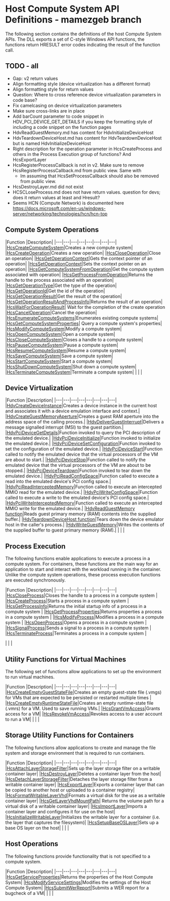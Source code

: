 # Host Compute System API Definitions - mamezgeb branch

The following section contains the definitions of the host Compute System APIs. The DLL exports a set of C-style Windows API functions, the functions return HRESULT error codes indicating the result of the function call.

## TODO - all

- Gap: v2 return values
- Align formatting style (device virtualization has a different format)
- Align formatting style for return values
- Question: Where to cross reference device virtualization parameters in code base?
- Fix camelcasing on device virtualization parameters
- Make sure cross-links are in place
- Add barCount parameter to code snippet in HDV_PCI_DEVICE_GET_DETAILS if you keep the formatting style of including a code snippet on the function pages
- HdvReadGuestMemory.md has content for HdvInitializeDeviceHost
- HdvTeardownDeviceHost.md has content for HdvTeardownDeviceHost but is named HdvInitializeDeviceHost
- Right description for the operation parameter in HcsCreateProcess and others in the Process Execution group of functions? And HcsExportLayer
- HcsRegisterProcessCallback is not in v2. Make sure to remove HcsRegisterProcessCallback.md from public view. Same with
    - Im assuming that HcsSetProcessCallback should also be removed from public view.
- HcsDestroyLayer.md did not exist
- HCSCLoseProcess.md does not have return values. question for devs; does it return values at least and Hresult?
- Seems HCN (Compute Network) is documented here https://docs.microsoft.com/en-us/windows-server/networking/technologies/hcn/hcn-top

## Compute System Operations

|Function   |Description|
|---|---|---|---|---|---|---|---|
|[HcsCreateComputeSystem](./HcsCreateComputeSystem.md)|Creates a new compute system|
|[HcsCreateOperation](./HcsCreateOperation.md)|Creates a new operation|
|[HcsCloseOperation](./HcsCloseOperation.md)|Close an operation|
|[HcsGetOperationContext](./HcsGetOperationContext.md)|Gets the context pointer of an operation|
|[HcsSetOperationContext](./HcsSetOperationContext.md)|Sets the context pointer on an operation|
|[HcsGetComputeSystemFromOperation](.HcsGetComputeSystemFromOperation.md)|Get the compute system associated with operation|
|[HcsGetProcessFromOperation](.HcsGetProcessFromOperation.md)|Returns the handle to the process associated with an operation|
|[HcsGetOperationType](.HcsGetOperationType.md)|Get the type of the operation|
|[HcsGetOperationId](.HcsGetOperationId.md)|Get the id of the operation|
|[HcsGetOperationResult](.HcsGetOperationResult.md)|Get the result of the operation|
|[HcsGetOperationResultAndProcessInfo](.HcsGetOperationResultAndProcessInfo.md)|Returns the result of an operation|
|[HcsWaitForOperationResult](./HcsWaitForOperationResult.md)| Wait for the completion of the create operation
|[HcsCancelOperation](./HcsCancelOperation.md)|Cancel the operation|
|[HcsEnumerateComputeSystems](./HcsEnumerateComputeSystems.md)|Enumerates existing compute systems|
|[HcsGetComputeSystemProperties](./HcsGetComputeSystemProperties.md)| Query a compute system's properties|
|[HcsModifyComputeSystem](./HcsModifyComputeSystem.md)|Modify a compute system|
|[HcsOpenComputeSystem](./HcsOpenComputeSystem.md)|Open a compute system|
|[HcsCloseComputeSystem](./HcsCloseComputeSystem.md)|Closes a handle to a compute system|
|[HcsPauseComputeSystem](./HcsPauseComputeSystem.md)|Pause a compute system|
|[HcsResumeComputeSystem](./HcsResumeComputeSystem.md)|Resume a compute system|
|[HcsSaveComputeSystem](./HcsSaveComputeSystem.md)|Save a compute system|
|[HcsStartComputeSystem](./HcsStartComputeSystem.md)|Start a compute system|
|[HcsShutDownComputeSystem](./HcsShutDownComputeSystem.md)|Shut down a compute system|
|[HcsTerminateComputeSystem](./HcsTerminateComputeSystem.md)|Terminate a compute system|
|   |   |

## Device Virtualization

|Function   |Description|
|---|---|---|---|---|---|---|---|
|[HdvCreateDeviceInstance](./hdv/HdvCreateDeviceInstance.md)|Creates a device instance in the current host and associates it with a device emulation interface and context.|
|[HdvCreateGuestMemoryAperture](./hdv/HdvCreateGuestMemoryAperture.md)|Creates a guest RAM aperture into the address space of the calling process.|
|[HdvDeliverGuestInterrupt](./hdv/HdvDeliverGuestInterrupt.md)|Delivers a message signalled interrupt (MSI) to the guest partition.|
|[HdvPciDeviceGetDetails](./hdv/HdvPciDeviceGetDetails.md)|Function invoked to query the PCI description of the emulated device.|
|[HdvPciDeviceInitialize](./hdv/HdvPciDeviceInitialize.md)|Function invoked to initialize the emulated device.|
|[HdvPciDeviceSetConfiguration](./hdv/HdvPciDeviceSetConfiguration.md)|Function invoked to set the configuration of the emulated device.|
|[HdvPciDeviceStart](./hdv/HdvPciDeviceStart.md)|Function called to notify the emulated device that the virtual processors of the VM are about to start.|
|[HdvPciDeviceStop](./hdv/HdvPciDeviceStop.md)|Function called to notify the emulated device that the virtual processors of the VM are about to be stopped.|
|[HdvPciDeviceTeardown](./hdv/HdvPciDeviceTeardown.md)|Function invoked to tear down the emulated device.|
|[HdvPciReadConfigSpace](./hdv/HdvPciReadConfigSpace.md)|Function called to execute a read into the emulated device's PCI config space.|
|[HdvPciReadInterceptedMemory](./hdv/HdvPciReadInterceptedMemory.md)|Function called to execute an intercepted MMIO read for the emulated device.|
|[HdvPciWriteConfigSpace](./hdv/HdvPciWriteConfigSpace.md)|Function called to execute a write to the emulated device's PCI config space.|
|[HdvPciWriteInterceptedMemory](./hdv/HdvPciWriteInterceptedMemory.md)|Function called to execute an intercepted MMIO write for the emulated device.|
|[HdvReadGuestMemory function](./hdv/HdvReadGuestMemory.md)|Reads guest primary memory (RAM) contents into the supplied buffer.|
|[HdvTeardownDeviceHost function](./hdv/HdvTeardownDeviceHost.md)|Tears down the device emulator host in the caller's process.|
|[HdvWriteGuestMemory](./hdv/HdvWriteGuestMemory.md)|Writes the contents of the supplied buffer to guest primary memory (RAM).|
|   |   |

## Process Execution

The following functions enable applications to execute a process in a compute system. For containers, these functions are the main way for an application to start and interact with the workload running in the container. Unlike the compute system operations, these process execution functions are executed synchronously.

|Function   |Description|
|---|---|---|---|---|---|---|---|
|[HcsCloseProcess](./HcsCloseProcess.md)|Closes the handle to a  process in a compute system |
|[HcsCreateProcess](./HcsCreateProcess.md)|Starts a process in a compute system |
|[HcsGetProcessInfo](./HcsGetProcessInfo.md)|Returns the initial startup info of a process in a compute system |
|[HcsGetProcessProperties](./HcsGetProcessProperties.md)|Returns properties a process in a compute system |
|[HcsModifyProcess](./HcsModifyProcess.md)|Modifies a process in a compute system |
|[HcsOpenProcess](./HcsOpenProcess.md)|Opens a process in a compute system |
|[HcsSignalProcess](./HcsSignalProcess.md)|Sends a signal to a process in a compute system |
|[HcsTerminateProcess](./HcsTerminateProcess.md)|Terminates a process in a compute system |

|   |   |

## Utility Functions for Virtual Machines

The following set of functions allow applications to set up the environment to run virtual machines.

|Function   |Description|
|---|---|---|---|---|---|---|---|
|[HcsCreateEmptyGuestStateFile](./HcsCreateEmptyGuestStateFile.md)|Creates an empty guest-state file (.vmgs) for VMs that are expected to be persisted or restarted multiple times |
|[HcsCreateEmptyRuntimeStateFile](./HcsCreateEmptyRuntimeStateFile.md)|Creates an empty runtime-state file (.vmrs) for a VM. Used to save running VMs.|
|[HcsGrantVmAccess](./HcsGrantVmAccess.md)|Grants access for a VM|
|[HcsRevokeVmAccess](./HcsRevokeVmAccess.md)|Revokes access to a user account to run a VM|
|   |   |

## Storage Utility Functions for Containers

The following functions allow applications to create and manage the file system and storage environment that is required to run containers.

|Function   |Description|
|---|---|---|---|---|---|---|---|
|[HcsAttachLayerStorageFilter](./HcsAttachLayerStorageFilter.md)|Sets up the layer storage filter on a writable container layer|
|[HcsDestroyLayer](./HcsDestroyLayer.md)|Deletes a container layer from the host|
|[HcsDetachLayerStorageFilter](./HcsDetachLayerStorageFilter.md)|Detaches the layer storage filter from a writable container layer|
|[HcsExportLayer](./HcsExportLayer.md)|Exports a container layer that can be copied to another host or uploaded to a container registry|
|[HcsFormatWritableLayerVhd](./HcsFormatWritableLayerVhd.md)|Formats a virtual disk for the use as a writable container layer|
|[HcsGetLayerVhdMountPath](./HcsGetLayerVhdMountPath.md)| Returns the volume path for a virtual disk of a writable container layer|
|[HcsImportLayer](./HcsImportLayer.md)|Imports a container layer and configures it for use on the host|
|[HcsInitializeWritableLayer](./HcsInitializeWritableLayer.md)|Initializes the writable layer for a container (i.e. the layer that captures the filesystem)|
|[HcsSetupBaseOSLayer](./HcsSetupBaseOSLayer.md)|Sets up a base OS layer on the host|
|   |   |

## Host Operations

The following functions provide functionality that is not specified to a compute system.

|Function   |Description|
|---|---|---|---|---|---|---|---|
|[HcsGetServiceProperties](./HcsGetServiceProperties.md)|Returns the properties of the Host Compute System|
|[HcsModifyServiceSettings](./HcsModifyServiceSettings.md)|Modifies the settings of the Host Compute System|
|[HcsSubmitWerReport](./HcsSubmitWerReport.md)|Submits a WER report for a bugcheck of a VM|
|   |   |
